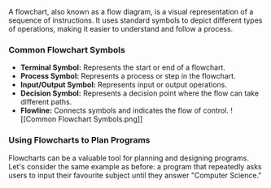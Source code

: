 
A flowchart, also known as a flow diagram, is a visual representation of a sequence of instructions. It uses standard symbols to depict different types of operations, making it easier to understand and follow a process.

### Common Flowchart Symbols

- **Terminal Symbol:** Represents the start or end of a flowchart.
- **Process Symbol:** Represents a process or step in the flowchart.
- **Input/Output Symbol:** Represents input or output operations.
- **Decision Symbol:** Represents a decision point where the flow can take different paths.
- **Flowline:** Connects symbols and indicates the flow of control.
![[Common Flowchart Symbols.png]]

### Using Flowcharts to Plan Programs

Flowcharts can be a valuable tool for planning and designing programs. Let's consider the same example as before: a program that repeatedly asks users to input their favourite subject until they answer "Computer Science."